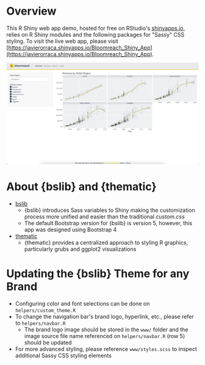 # Overview

This R Shiny web app demo, hosted for free on RStudio's [shinyapps.io](https://www.shinyapps.io/), relies on R Shiny modules and the following packages for "Sassy" CSS styling. To visit the live web app, please visit [https://javierorraca.shinyapps.io/Bloomreach_Shiny_App](https://javierorraca.shinyapps.io/Bloomreach_Shiny_App).

![](./www/Shiny_Demo_Preview.png)

# About {bslib} and {thematic}

* [bslib](https://rstudio.github.io/bslib/)
  * {bslib} introduces Sass variables to Shiny making the customization process more unified and easier than the traditional _custom.css_
  * The default Bootstrap version for {bslib} is version 5, however, this app was designed using Bootstrap 4
* [thematic](https://rstudio.github.io/thematic/)
  * {thematic} provides a centralized approach to styling R graphics, particularly grubs and ggplot2 visualizations

# Updating the {bslib} Theme for any Brand 

* Configuring color and font selections can be done on `helpers/custom_theme.R`
* To change the navigation bar's brand logo, hyperlink, etc., please refer to `helpers/navbar.R`
  * The brand logo image should be stored in the `www/` folder and the image source file name referenced on `helpers/navbar.R` (row 5) should be updated
* For more advanced styling, please reference `www/styles.scss` to inspect additional Sassy CSS styling elements

